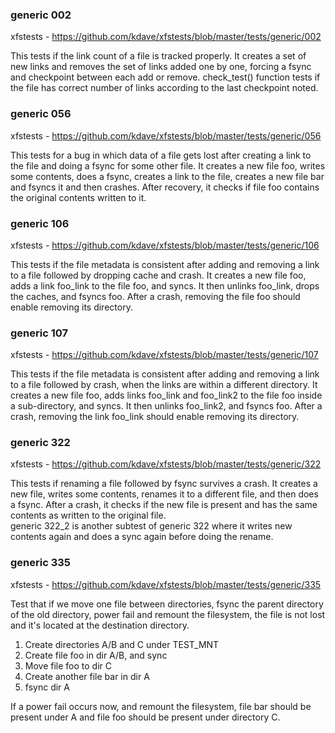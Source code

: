 
### generic 002
xfstests - https://github.com/kdave/xfstests/blob/master/tests/generic/002  

This tests if the link count of a file is tracked properly. It creates a set of new links and removes the set of links added one by one, forcing a fsync and checkpoint between each add or remove. check_test() function tests if the file has correct number of links  according to the last checkpoint noted.

### generic 056
xfstests - https://github.com/kdave/xfstests/blob/master/tests/generic/056  

This tests for a bug in which data of a file gets lost after creating a link to the file and doing a fsync for some other file. It creates a new file foo, writes some contents, does a fsync,  creates a link to the file, creates a new file bar and fsyncs it and then crashes. After recovery, it checks if file foo contains the original contents written to it.    

### generic 106
xfstests - https://github.com/kdave/xfstests/blob/master/tests/generic/106  

This tests if the file metadata is consistent after adding and removing a link to a file followed by dropping cache and crash. It creates a new file foo, adds a link foo_link to the file foo, and syncs. It then unlinks foo_link, drops the caches, and fsyncs foo. After a crash, removing the file foo should enable removing its directory.  

### generic 107
xfstests - https://github.com/kdave/xfstests/blob/master/tests/generic/107  

This tests if the file metadata is consistent after adding and removing a link to a file followed by crash, when the links are within a different directory. It creates a new file foo, adds links foo_link and foo_link2 to the file foo inside a sub-directory, and syncs. It then unlinks foo_link2, and fsyncs foo. After a crash, removing the link foo_link should enable removing its directory.  

### generic 322
xfstests - https://github.com/kdave/xfstests/blob/master/tests/generic/322  

This tests if renaming a file followed by fsync survives a crash. It creates a new file, writes some contents, renames it to a different file, and then does a fsync. After a crash, it checks if the new file is present and has the same contents as written to the original file.  
generic 322_2 is another subtest of generic 322 where it writes new contents again and does a sync again before doing the rename.

### generic 335
xfstests - https://github.com/kdave/xfstests/blob/master/tests/generic/335  

Test that if we move one file between directories, fsync the parent directory of the old directory, power fail and remount the filesystem, the file is not lost and it's located at the destination directory.  

1. Create directories A/B and C under TEST_MNT  
2. Create file foo in dir A/B, and sync  
3. Move file foo to dir C  
4. Create another file bar in dir A  
5. fsync dir A  

If a power fail occurs now, and remount the filesystem, file bar should be present under A and file foo should be present under directory C.  

